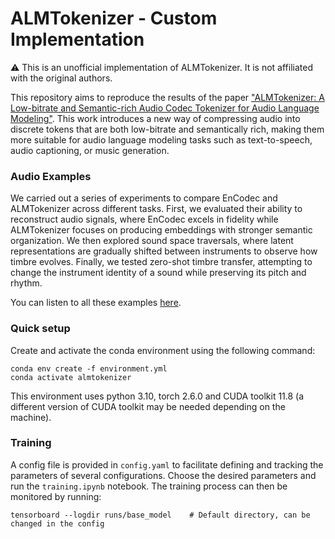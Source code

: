 # ALMTokenizer - Custom Implementation

⚠️ This is an unofficial implementation of ALMTokenizer. It is not affiliated with the original authors.

This repository aims to reproduce the results of the paper ["ALMTokenizer: A Low-bitrate and Semantic-rich Audio Codec Tokenizer for Audio Language Modeling"](https://arxiv.org/abs/2504.10344). This work introduces a new way of compressing audio into discrete tokens that are both low-bitrate and semantically rich, making them more suitable for audio language modeling tasks such as text-to-speech, audio captioning, or music generation.

### Audio Examples

We carried out a series of experiments to compare EnCodec and ALMTokenizer across different tasks. First, we evaluated their ability to reconstruct audio signals, where EnCodec excels in fidelity while ALMTokenizer focuses on producing embeddings with stronger semantic organization. We then explored sound space traversals, where latent representations are gradually shifted between instruments to observe how timbre evolves. Finally, we tested zero-shot timbre transfer, attempting to change the instrument identity of a sound while preserving its pitch and rhythm.

You can listen to all these examples [here](https://angelmf97.github.io/almtokenizer/).


### Quick setup

Create and activate the conda environment using the following command:

```
conda env create -f environment.yml
conda activate almtokenizer
```

This environment uses python 3.10, torch 2.6.0 and CUDA toolkit 11.8 (a different version of CUDA toolkit may be needed depending on the machine).

### Training

A config file is provided in `config.yaml` to facilitate defining and tracking the parameters of several configurations. Choose the desired parameters and run the `training.ipynb` notebook. The training process can then be monitored by running:

```
tensorboard --logdir runs/base_model    # Default directory, can be changed in the config
```







